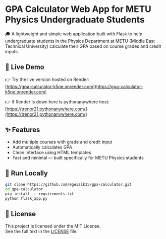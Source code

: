 # GPA Calculator Web App for METU Physics Undergraduate Students

🎓 A lightweight and simple web application built with Flask to help undergraduate students in the Physics Department at METU (Middle East Technical University) calculate their GPA based on course grades and credit inputs.

## 🔗 Live Demo

👉 Try the live version hosted on Render:   
[https://gpa-calculator-k5qe.onrender.com](https://gpa-calculator-k5qe.onrender.com)

👉 If Render is down here is pythonanywhere host:  
[https://trenor21.pythonanywhere.com/](https://trenor21.pythonanywhere.com/)

## ✨ Features

- Add multiple courses with grade and credit input  
- Automatically calculates GPA  
- Clean interface using HTML templates  
- Fast and minimal — built specifically for METU Physics students

## 🚀 Run Locally

```bash
git clone https://github.com/egeisik35/gpa-calculator.git
cd gpa-calculator
pip install -r requirements.txt
python flask_app.py
```

## 📄 License

This project is licensed under the MIT License.  
See the full text in the [LICENSE](LICENSE) file.

